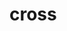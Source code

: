 # cross

<!-- TODO-START
TODO: Fill short description here.

## Type signature

TODO: Fill type signature down below.

```
any ⇒ any
```

## Examples

TODO: List at least one example down below.

```javascript
cross(); // ⇒ TODO
```

## Questions

TODO: List questions that may this function answers.
TODO-END -->
